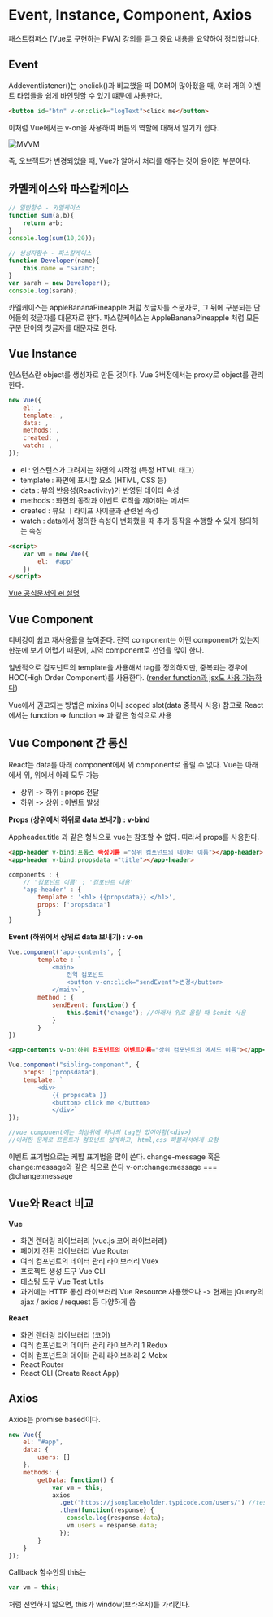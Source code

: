 # Event, Instance, Component, Axios

패스트캠퍼스 [Vue로 구현하는 PWA] 강의를 듣고 중요 내용을 요약하여 정리합니다.

## Event

Addeventlistener()는 onclick()과 비교했을 때 DOM이 많아졌을 때, 여러 개의 이벤트 타입들을 쉽게 바인딩할 수 있기 떄문에 사용한다.

```html
<button id="btn" v-on:click="logText">click me</button>
```

이처럼 Vue에서는 v-on을 사용하여 버튼의 역할에 대해서 알기가 쉽다.

![MVVM](https://img1.daumcdn.net/thumb/R1280x0/?scode=mtistory2&fname=https%3A%2F%2Fk.kakaocdn.net%2Fdn%2FdqZDS5%2FbtqBrBqaqZx%2Fm9OzLBviS1Gxrqk3IIQHKk%2Fimg.png)

즉, 오브젝트가 변경되었을 때, Vue가 알아서 처리를 해주는 것이 용이한 부분이다.

## 카멜케이스와 파스칼케이스

```javascript
// 일반함수 - 카멜케이스
function sum(a,b){
    return a+b;
}
console.log(sum(10,20));

// 생성자함수 - 파스칼케이스
function Developer(name){
    this.name = "Sarah";
}
var sarah = new Developer();
console.log(sarah);
```

카멜케이스는 appleBananaPineapple 처럼 첫글자를 소문자로, 그 뒤에 구분되는 단어들의 첫글자를 대문자로 한다.
파스칼케이스는 AppleBananaPineapple 처럼 모든 구분 단어의 첫글자를 대문자로 한다.

## Vue Instance

인스턴스란 object를 생성자로 만든 것이다.
Vue 3버전에서는 proxy로 object를 관리한다.

```javascript
new Vue({
    el: ,
    template: ,
    data: ,
    methods: ,
    created: ,
    watch: ,
});
```

* el : 인스턴스가 그려지는 화면의 시작점 (특정 HTML 태그)
* template : 화면에 표시할 요소 (HTML, CSS 등)
* data : 뷰의 반응성(Reactivity)가 반영된 데이터 속성
* methods : 화면의 동작과 이벤트 로직을 제어하는 메서드
* created : 뷰으 ㅣ라이프 사이클과 관련된 속성
* watch : data에서 정의한 속성이 변화했을 때 추가 동작을 수행할 수 있게 정의하는 속성

```html
<script>
    var vm = new Vue({
        el: '#app'
    })
</script>
```
[Vue 공식문서의 el 설명](https://vuejs.org/v2/api/#el)

## Vue Component

디버깅이 쉽고 재사용률을 높여준다.
전역 component는 어떤 component가 있는지 한눈에 보기 어렵기 때문에, 지역 component로 선언을 많이 한다.

일반적으로 컴포넌트의 template을 사용해서 tag를 정의하지만, 중복되는 경우에 HOC(High Order Component)를 사용한다. ([render function과 jsx도 사용 가능하다](https://kr.vuejs.org/v2/guide/render-function.html?))

Vue에서 권고되는 방법은 mixins 이나 scoped slot(data 중복시 사용) 
참고로 React에서는 function => function =>  과 같은 형식으로 사용

## Vue Component 간 통신

React는 data를 아래 component에서 위 component로 올릴 수 없다.
Vue는 아래에서 위, 위에서 아래 모두 가능
- 상위 -> 하위 : props 전달
- 하위 -> 상위 : 이벤트 발생

__Props (상위에서 하위로 data 보내기) : v-bind__

Appheader.title 과 같은 형식으로 vue는 참조할 수 없다. 따라서 props를 사용한다.

```html
<app-header v-bind:프롭스 속성이름 ="상위 컴포넌트의 데이터 이름"></app-header>
<app-header v-bind:propsdata ="title"></app-header>
```

```javascript
components : {        
	// '컴포넌트 이름' : '컴포넌트 내용' 
    'app-header' : {   
    	template : '<h1> {{propsdata}} </h1>',    
        props: ['propsdata']           
        } 
}
```

__Event (하위에서 상위로 data 보내기) : v-on__

```javascript
Vue.component('app-contents', {    
		template : `      
        	<main>             
        		전역 컴포넌트        
            	<button v-on:click="sendEvent">변경</button>       
            </main>`,          
        method : {             
            sendEvent: function() {      
                this.$emit('change'); //아래서 위로 올릴 때 $emit 사용            
            }          
        }        
})
```

```html
<app-contents v-on:하위 컴포넌트의 이벤트이름="상위 컴포넌트의 메서드 이름"></app-contents>
```

```javascript
Vue.component("sibling-component", {  
	props: ["propsdata"], 
    template: `    
    	<div>     
        	{{ propsdata }}      
            <button> click me </button>   
            </div>`
});

//vue component에는 최상위에 하나의 tag만 있어야함(<div>) 
//이러한 문제로 프론트가 컴포넌트 설계하고, html,css 퍼블리셔에게 요청
```

이벤트 표기법으로는 케밥 표기법을 많이 쓴다.
change-message 혹은 change:message와 같은 식으로 쓴다
v-on:change:message === @change:message

## Vue와 React 비교

**Vue**
- 화면 렌더링 라이브러리 (vue.js 코어 라이브러리)
- 페이지 전환 라이브러리 Vue Router
- 여러 컴포넌트의 데이터 관리 라이브러리 Vuex
- 프로젝트 생성 도구 Vue CLI
- 테스팅 도구 Vue Test Utils
- 과거에는 HTTP 통신 라이브러리 Vue Resource 사용했으나 -> 현재는 jQuery의 ajax / axios / request 등 다양하게 씀

**React**
- 화면 렌더링 라이브러리 (코어)
- 여러 컴포넌트의 데이터 관리 라이브러리 1 Redux
- 여러 컴포넌트의 데이터 관리 라이브러리 2 Mobx
- React Router
- React CLI (Create React App)

## Axios

Axios는 promise based이다.

```javascript
new Vue({    
	el: "#app",     
    data: {          
    	users: []   
    },      
    methods: {    
    	getData: function() { 
        	var vm = this;      
            axios             
              .get("https://jsonplaceholder.typicode.com/users/") //test api   
              .then(function(response) {     
              	console.log(response.data);       
                vm.users = response.data;        
              });         
        }       
    }      
});
```

Callback 함수안의 this는
```javascript
var vm = this;
```
처럼 선언하지 않으면, this가 window(브라우저)를 가리킨다.

